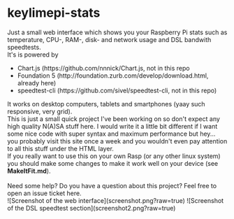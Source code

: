 # keylimepi-stats
Just a small web interface which shows you your Raspberry Pi stats such as temperature, CPU-, RAM-, disk- and network usage and DSL bandwith speedtests.
<br/>It's is powered by 
<ul>
	<li>Chart.js (https://github.com/nnnick/Chart.js, not in this repo</li>
	<li>Foundation 5 (http://foundation.zurb.com/develop/download.html, already here)</li>
	<li>speedtest-cli (https://github.com/sivel/speedtest-cli, not in this repo)</li>
</ul>
It works on desktop computers, tablets and smartphones (yaay such responsive, very grid).
<br/>This is just a small quick project I've been working on so don't expect any high quality N(A)SA stuff here. I would write it a little bit different if I want some nice code with super syntax and maximum performance but hey... you probably visit this site once a week and you wouldn't even pay attention to all this stuff under the HTML layer.
<br/>If you really want to use this on your own Rasp (or any other linux system) you should make some changes to make it work well on your device (see <b>MakeItFit.md</b>).
<br/><br/>
Need some help? Do you have a question about this project? Feel free to open an issue ticket here.
<br/>
![Screenshot of the web interface](screenshot.png?raw=true)
![Screenshot of the DSL speedtest section](screenshot2.png?raw=true)